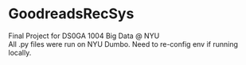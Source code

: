 # GoodreadsRecSys
Final Project for DS0GA 1004 Big Data @ NYU \
All .py files were run on NYU Dumbo. Need to re-config env if running locally.
